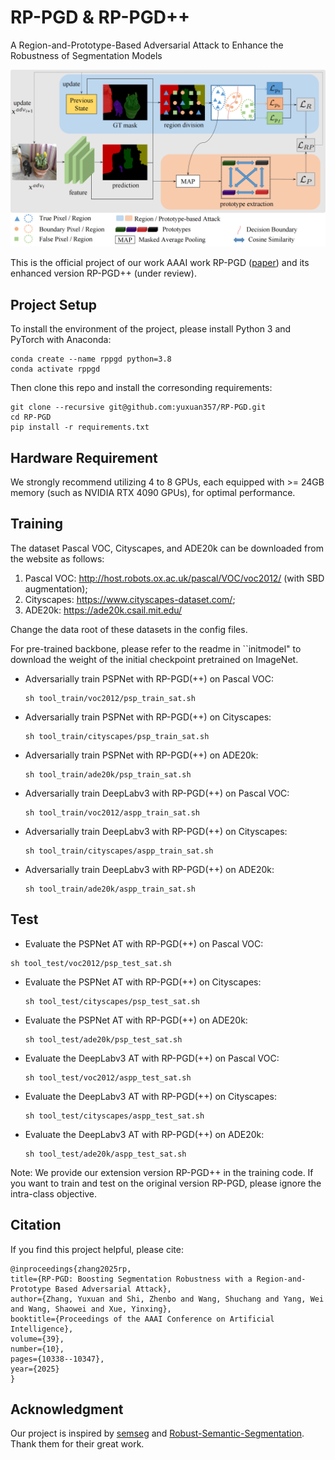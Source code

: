 # RP-PGD & RP-PGD++
A Region-and-Prototype-Based Adversarial Attack to Enhance the Robustness of Segmentation Models

![Attack Pipeline of RP-PGD](fig/fig-arch.png)

This is the official project of our work AAAI work RP-PGD ([paper](https://ojs.aaai.org/index.php/AAAI/article/view/33122)) and its enhanced version RP-PGD++ (under review).

## Project Setup
To install the environment of the project, please install Python 3 and PyTorch with Anaconda:
```shell
conda create --name rppgd python=3.8
conda activate rppgd
```

Then clone this repo and install the corresonding requirements:
```shell
git clone --recursive git@github.com:yuxuan357/RP-PGD.git
cd RP-PGD
pip install -r requirements.txt
```

## Hardware Requirement
We strongly recommend utilizing 4 to 8 GPUs, each equipped with >= 24GB memory (such as NVIDIA RTX 4090 GPUs), for optimal performance.

## Training
The dataset Pascal VOC, Cityscapes, and ADE20k can be downloaded from the website as follows:

1) Pascal VOC: http://host.robots.ox.ac.uk/pascal/VOC/voc2012/ (with SBD augmentation);
2) Cityscapes: https://www.cityscapes-dataset.com/;
3) ADE20k: https://ade20k.csail.mit.edu/

Change the data root of these datasets in the config files.

For pre-trained backbone, please refer to the readme in ``initmodel" to download the weight of the initial checkpoint pretrained on ImageNet.

- Adversarially train PSPNet with RP-PGD(++) on Pascal VOC:

  ```shell
  sh tool_train/voc2012/psp_train_sat.sh
  ```

- Adversarially train PSPNet with RP-PGD(++) on Cityscapes:

  ```shell
  sh tool_train/cityscapes/psp_train_sat.sh
  ```

- Adversarially train PSPNet with RP-PGD(++) on ADE20k:

  ```shell
  sh tool_train/ade20k/psp_train_sat.sh
  ```

- Adversarially train DeepLabv3 with RP-PGD(++) on Pascal VOC:

  ```shell
  sh tool_train/voc2012/aspp_train_sat.sh
  ```

- Adversarially train DeepLabv3 with RP-PGD(++) on Cityscapes:

  ```shell
  sh tool_train/cityscapes/aspp_train_sat.sh
  ```

- Adversarially train DeepLabv3 with RP-PGD(++) on ADE20k:

  ```shell
  sh tool_train/ade20k/aspp_train_sat.sh
  ```

## Test

  - Evaluate the PSPNet AT with RP-PGD(++) on Pascal VOC:

  ```shell
  sh tool_test/voc2012/psp_test_sat.sh
  ```

- Evaluate the PSPNet AT with RP-PGD(++) on Cityscapes:

  ```shell
  sh tool_test/cityscapes/psp_test_sat.sh
  ```

- Evaluate the PSPNet AT with RP-PGD(++) on ADE20k:

  ```shell
  sh tool_test/ade20k/psp_test_sat.sh
  ```

- Evaluate the DeepLabv3 AT with RP-PGD(++) on Pascal VOC:

  ```shell
  sh tool_test/voc2012/aspp_test_sat.sh
  ```

- Evaluate the DeepLabv3 AT with RP-PGD(++) on Cityscapes:

  ```shell
  sh tool_test/cityscapes/aspp_test_sat.sh
  ```

- Evaluate the DeepLabv3 AT with RP-PGD(++) on ADE20k:

  ```shell
  sh tool_test/ade20k/aspp_test_sat.sh
  ```

Note: We provide our extension version RP-PGD++ in the training code. If you want to train and test on the original version RP-PGD, please ignore the intra-class objective.

## Citation

If you find this project helpful, please cite:

  ```
  @inproceedings{zhang2025rp,
  title={RP-PGD: Boosting Segmentation Robustness with a Region-and-Prototype Based Adversarial Attack},
  author={Zhang, Yuxuan and Shi, Zhenbo and Wang, Shuchang and Yang, Wei and Wang, Shaowei and Xue, Yinxing},
  booktitle={Proceedings of the AAAI Conference on Artificial Intelligence},
  volume={39},
  number={10},
  pages={10338--10347},
  year={2025}
  }
  ```

## Acknowledgment

Our project is inspired by [semseg](https://github.com/hszhao/semseg) and [Robust-Semantic-Segmentation](https://github.com/dvlab-research/Robust-Semantic-Segmentation/tree/main?tab=readme-ov-file). Thank them for their great work.

